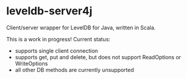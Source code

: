 leveldb-server4j
================

Client/server wrapper for LevelDB for Java, written in Scala.

This is a work in progress! Current status:
- supports single client connection 
- supports get, put and delete, but does not support ReadOptions or WriteOptions
- all other DB methods are currently unsupported